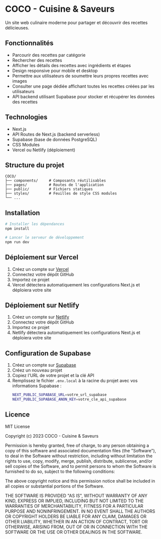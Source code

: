 # COCO - Cuisine & Saveurs

Un site web culinaire moderne pour partager et découvrir des recettes délicieuses.

## Fonctionnalités

- Parcourir des recettes par catégorie
- Rechercher des recettes
- Afficher les détails des recettes avec ingrédients et étapes
- Design responsive pour mobile et desktop
- Permettre aux utilisateurs de soumettre leurs propres recettes avec images
- Consulter une page dédiée affichant toutes les recettes créées par les utilisateurs
- API backend utilisant Supabase pour stocker et récupérer les données des recettes

## Technologies

- Next.js
- API Routes de Next.js (backend serverless)
- Supabase (base de données PostgreSQL)
- CSS Modules
- Vercel ou Netlify (déploiement)

## Structure du projet

```
COCO/
├── components/     # Composants réutilisables
├── pages/          # Routes de l'application
├── public/         # Fichiers statiques
├── styles/         # Feuilles de style CSS modules
└── ...
```

## Installation

```bash
# Installer les dépendances
npm install

# Lancer le serveur de développement
npm run dev
```

## Déploiement sur Vercel

1. Créez un compte sur [Vercel](https://vercel.com)
2. Connectez votre dépôt GitHub
3. Importez ce projet
4. Vercel détectera automatiquement les configurations Next.js et déploiera votre site

## Déploiement sur Netlify

1. Créez un compte sur [Netlify](https://netlify.com)
2. Connectez votre dépôt GitHub
3. Importez ce projet
4. Netlify détectera automatiquement les configurations Next.js et déploiera votre site

## Configuration de Supabase

1. Créez un compte sur [Supabase](https://supabase.io)
2. Créez un nouveau projet
3. Copiez l'URL de votre projet et la clé API
4. Remplissez le fichier `.env.local` à la racine du projet avec vos informations Supabase :
    ```bash
    NEXT_PUBLIC_SUPABASE_URL=votre_url_supabase
    NEXT_PUBLIC_SUPABASE_ANON_KEY=votre_cle_api_supabase
    ```

## Licence

MIT License

Copyright (c) 2023 COCO - Cuisine & Saveurs

Permission is hereby granted, free of charge, to any person obtaining a copy
of this software and associated documentation files (the "Software"), to deal
in the Software without restriction, including without limitation the rights
to use, copy, modify, merge, publish, distribute, sublicense, and/or sell
copies of the Software, and to permit persons to whom the Software is
furnished to do so, subject to the following conditions:

The above copyright notice and this permission notice shall be included in all
copies or substantial portions of the Software.

THE SOFTWARE IS PROVIDED "AS IS", WITHOUT WARRANTY OF ANY KIND, EXPRESS OR
IMPLIED, INCLUDING BUT NOT LIMITED TO THE WARRANTIES OF MERCHANTABILITY,
FITNESS FOR A PARTICULAR PURPOSE AND NONINFRINGEMENT. IN NO EVENT SHALL THE
AUTHORS OR COPYRIGHT HOLDERS BE LIABLE FOR ANY CLAIM, DAMAGES OR OTHER
LIABILITY, WHETHER IN AN ACTION OF CONTRACT, TORT OR OTHERWISE, ARISING FROM,
OUT OF OR IN CONNECTION WITH THE SOFTWARE OR THE USE OR OTHER DEALINGS IN THE
SOFTWARE.